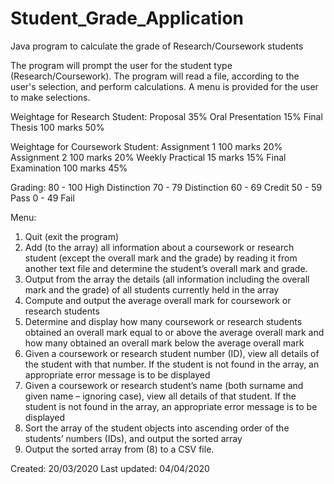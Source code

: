 # Student_Grade_Application
Java program to calculate the grade of Research/Coursework students

The program will prompt the user for the student type (Research/Coursework).
The program will read a file, according to the user's selection, and perform calculations.
A menu is provided for the user to make selections.

Weightage for Research Student:
Proposal 35%
Oral Presentation 15%
Final Thesis 100 marks 50%

Weightage for Coursework Student:
Assignment 1 100 marks 20%
Assignment 2 100 marks 20%
Weekly Practical 15 marks 15%
Final Examination 100 marks 45%

Grading:
80 - 100 High Distinction
70 - 79 Distinction
60 - 69 Credit
50 - 59 Pass
0 - 49 Fail

Menu:
1. Quit (exit the program)
2. Add (to the array) all information about a coursework or research student (except the overall mark and the grade) by reading it from another text file and determine the student’s overall mark and grade.
3. Output from the array the details (all information including the overall mark and the grade) of all students currently held in the array
4. Compute and output the average overall mark for coursework or research students
5. Determine and display how many coursework or research students obtained an overall mark equal to or above the average overall mark and how many obtained an overall mark below the average overall mark
6. Given a coursework or research student number (ID), view all details of the student with that number. If the student is not found in the array, an appropriate error message is to be displayed
7. Given a coursework or research student’s name (both surname and given name – ignoring case), view all details of that student. If the student is not found in the array, an appropriate error message is to be displayed
8. Sort the array of the student objects into ascending order of the students’ numbers (IDs), and output the sorted array
9. Output the sorted array from (8) to a CSV file.

Created: 20/03/2020
Last updated: 04/04/2020
